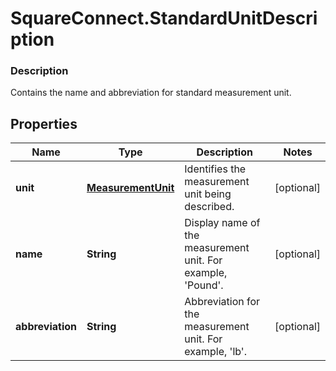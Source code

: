 # SquareConnect.StandardUnitDescription

### Description

Contains the name and abbreviation for standard measurement unit.

## Properties
Name | Type | Description | Notes
------------ | ------------- | ------------- | -------------
**unit** | [**MeasurementUnit**](MeasurementUnit.md) | Identifies the measurement unit being described. | [optional] 
**name** | **String** | Display name of the measurement unit. For example, &#39;Pound&#39;. | [optional] 
**abbreviation** | **String** | Abbreviation for the measurement unit. For example, &#39;lb&#39;. | [optional] 


